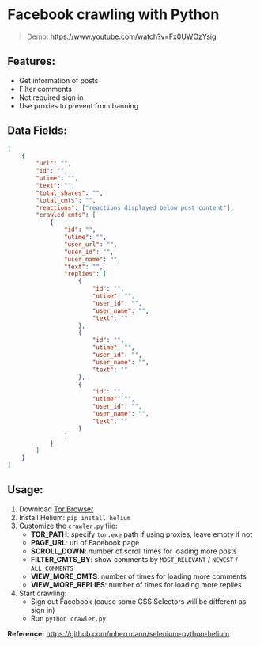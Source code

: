 # Facebook crawling with Python

> Demo: https://www.youtube.com/watch?v=Fx0UWOzYsig

## Features:

-   Get information of posts
-   Filter comments
-   Not required sign in
-   Use proxies to prevent from banning

## Data Fields:

```json
[
	{
		"url": "",
		"id": "",
		"utime": "",
		"text": "",
		"total_shares": "",
		"total_cmts": "",
		"reactions": ["reactions displayed below post content"],
		"crawled_cmts": [
			{
				"id": "",
				"utime": "",
				"user_url": "",
				"user_id": "",
				"user_name": "",
				"text": "",
				"replies": [
					{
						"id": "",
						"utime": "",
						"user_id": "",
						"user_name": "",
						"text": ""
					},
					{
						"id": "",
						"utime": "",
						"user_id": "",
						"user_name": "",
						"text": ""
					},
					{
						"id": "",
						"utime": "",
						"user_id": "",
						"user_name": "",
						"text": ""
					}
				]
			}
		]
	}
]
```

## Usage:

1. Download [Tor Browser](https://www.torproject.org/download/)
2. Install Helium: `pip install helium`
3. Customize the `crawler.py` file:
    - **TOR_PATH**: specify `tor.exe` path if using proxies, leave empty if not
    - **PAGE_URL**: url of Facebook page
    - **SCROLL_DOWN**: number of scroll times for loading more posts
    - **FILTER_CMTS_BY**: show comments by `MOST_RELEVANT` / `NEWEST` / `ALL_COMMENTS`
    - **VIEW_MORE_CMTS**: number of times for loading more comments
    - **VIEW_MORE_REPLIES**: number of times for loading more replies
4. Start crawling:
    - Sign out Facebook (cause some CSS Selectors will be different as sign in)
    - Run `python crawler.py`

**Reference:** https://github.com/mherrmann/selenium-python-helium

